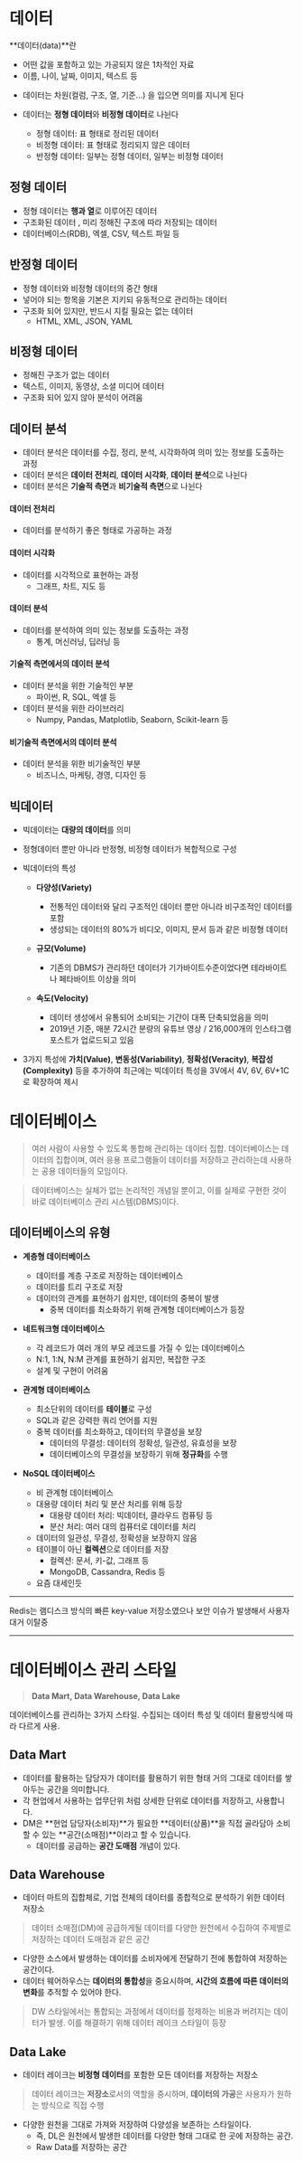 # 데이터

<aside>
**데이터(data)**란
 
- 어떤 값을 포함하고 있는 가공되지 않은 1차적인 자료
- 이름, 나이, 날짜, 이미지, 텍스트 등

</aside>

- 데이터는 차원(컬럼, 구조, 열, 기준...) 을 입으면 의미를 지니게 된다

- 데이터는 **정형 데이터**와 **비정형 데이터**로 나뉜다
  - 정형 데이터: 표 형태로 정리된 데이터
  - 비정형 데이터: 표 형태로 정리되지 않은 데이터
  - 반정형 데이터: 일부는 정형 데이터, 일부는 비정형 데이터

## 정형 데이터

- 정형 데이터는 **행과 열**로 이루어진 데이터
- 구조화된 데이터 , 미리 정해진 구조에 따라 저장되는 데이터
- 데이터베이스(RDB), 엑셀, CSV, 텍스트 파일 등

## 반정형 데이터

- 정형 데이터와 비정형 데이터의 중간 형태
- 넣어야 되는 항목을 기본은 지키되 유동적으로 관리하는 데이터
- 구조화 되어 있지만, 반드시 지킬 필요는 없는 데이터
  - HTML, XML, JSON, YAML

## 비정형 데이터

- 정해진 구조가 없는 데이터
- 텍스트, 이미지, 동영상, 소셜 미디어 데이터
- 구조화 되어 있지 않아 분석이 어려움

## 데이터 분석

- 데이터 분석은 데이터를 수집, 정리, 분석, 시각화하여 의미 있는 정보를 도출하는 과정
- 데이터 분석은 **데이터 전처리**, **데이터 시각화**, **데이터 분석**으로 나뉜다
- 데이터 분석은 **기술적 측면**과 **비기술적 측면**으로 나뉜다

#### 데이터 전처리

- 데이터를 분석하기 좋은 형태로 가공하는 과정

#### 데이터 시각화

- 데이터를 시각적으로 표현하는 과정
  - 그래프, 차트, 지도 등

#### 데이터 분석

- 데이터를 분석하여 의미 있는 정보를 도출하는 과정
  - 통계, 머신러닝, 딥러닝 등

#### 기술적 측면에서의 데이터 분석

- 데이터 분석을 위한 기술적인 부분
  - 파이썬, R, SQL, 엑셀 등
- 데이터 분석을 위한 라이브러리
  - Numpy, Pandas, Matplotlib, Seaborn, Scikit-learn 등

#### 비기술적 측면에서의 데이터 분석

- 데이터 분석을 위한 비기술적인 부분
  - 비즈니스, 마케팅, 경영, 디자인 등

## 빅데이터

- 빅데이터는 **대량의 데이터**를 의미
- 정형데이터 뿐만 아니라 반정형, 비정형 데이터가 복합적으로 구성

- 빅데이터의 특성
  - **다양성(Variety)**
    - 전통적인 데이터와 달리 구조적인 데이터 뿐만 아니라 비구조적인 데이터를 포함
    - 생성되는 데이터의 80%가 비디오, 이미지, 문서 등과 같은 비정형 데이터

  - **규모(Volume)**
    - 기존의 DBMS가 관리하던 데이터가 기가바이트수준이었다면 
        테라바이트나 페타바이트 이상을 의미

  - **속도(Velocity)**
    - 데이터 생성에서 유통되어 소비되는 기간이 대폭 단축되었음을 의미
    - 2019년 기준, 매분 72시간 분량의 유튜브 영상 / 216,000개의 인스타그램 포스트가 업로드되고 있음
    
- 3가지 특성에 **가치(Value)**, **변동성(Variability)**, **정확성(Veracity)**, **복잡성(Complexity)** 등을  추가하여 최근에는 빅데이터 특성을 3V에서 4V, 6V, 6V+1C로 확장하여 제시

# 데이터베이스

> 여러 사람이 사용할 수 있도록 통합해 관리하는 데이터 집합.
> 데이터베이스는 데이터의 집합이며, 여러 응용 프로그램들이 데이터를 저장하고 관리하는데 사용하는 공용 데이터들의 모임이다.

> 데이터베이스는 실체가 없는 논리적인 개념일 뿐이고, 이를 실제로 구현한 것이 바로 데이터베이스 관리 시스템(DBMS)이다.

## 데이터베이스의 유형

- **계층형 데이터베이스**
  - 데이터를 계층 구조로 저장하는 데이터베이스
  - 데이터를 트리 구조로 저장
  - 데이터의 관계를 표현하기 쉽지만, 데이터의 중복이 발생
    - 중복 데이터를 최소화하기 위해 관계형 데이터베이스가 등장 

- **네트워크형 데이터베이스**
  - 각 레코드가 여러 개의 부모 레코드를 가질 수 있는 데이터베이스
  - N:1, 1:N, N:M 관계를 표현하기 쉽지만, 복잡한 구조
  - 설계 및 구현이 어려움

- **관계형 데이터베이스**
  - 최소단위의 데이터를 **테이블**로 구성
  - SQL과 같은 강력한 쿼리 언어를 지원
  - 중복 데이터를 최소화하고, 데이터의 무결성을 보장
    - 데이터의 무결성: 데이터의 정확성, 일관성, 유효성을 보장
    - 데이터베이스의 무결성을 보장하기 위해 **정규화**를 수행

- **NoSQL 데이터베이스**
  - 비 관계형 데이터베이스
  - 대용량 데이터 처리 및 분산 처리를 위해 등장
    - 대용량 데이터 처리: 빅데이터, 클라우드 컴퓨팅 등
    - 분산 처리: 여러 대의 컴퓨터로 데이터를 처리
  - 데이터의 일관성, 무결성, 정확성을 보장하지 않음
  - 테이블이 아닌 **컬렉션**으로 데이터를 저장
    - 컬렉션: 문서, 키-값, 그래프 등
    - MongoDB, Cassandra, Redis 등
  - 요즘 대세인듯

---

Redis는 램디스크 방식의 빠른 key-value 저장소였으나 보안 이슈가 발생해서 사용자 대거 이탈중

---

# 데이터베이스 관리 스타일

> **Data Mart, Data Warehouse, Data Lake**

데이터베이스를 관리하는 3가지 스타일. 수집되는 데이터 특성 및 데이터 활용방식에 따라 다르게 사용.

## Data Mart

- 데이터를 활용하는 담당자가 데이터를 활용하기 위한 형태 거의 그대로 데이터를 쌓아두는 공간을 의미합니다.
- 각 현업에서 사용하는 업무단위 처럼 상세한 단위로 데이터를 저장하고, 사용합니다.
- DM은 **현업 담당자(소비자)**가 필요한 **데이터(상품)**을 직접 골라담아 소비할 수 있는 **공간(소매점)**이라고 할 수 있습니다.
  - 데이터를 공급하는 **공간 도매점** 개념이 있다.

## Data Warehouse

- 데이터 마트의 집합체로, 기업 전체의 데이터를 종합적으로 분석하기 위한 데이터 저장소

> 데이터 소매점(DM)에 공급하게될 데이터를 다양한 원천에서 수집하여 주제별로 저장하는 데이터 도매점과 같은 공간

- 다양한 소스에서 발생하는 데이터를 소비자에게 전달하기 전에 통합하여 저장하는 공간이다.
- 데이터 웨어하우스는 **데이터의 통합성**을 중요시하며, **시간의 흐름에 따른 데이터의 변화**를 추적할 수 있어야 한다.

> DW 스타일에서는 통합되는 과정에서 데이터를 정제하는 비용과 버려지는 데이터가 발생.
> 이를 해결하기 위해 데이터 레이크 스타일이 등장

## Data Lake

- 데이터 레이크는 **비정형 데이터**를 포함한 모든 데이터를 저장하는 저장소

> 데이터 레이크는 **저장소**로서의 역할을 중시하며, **데이터의 가공**은 사용자가 원하는 방식으로 직접 수행

- 다양한 원천을 그대로 가져와 저장하여 다양성을 보존하는 스타일이다.
  - 즉, DL은 원천에서 발생한 데이터를 다양한 형태 그대로 한 곳에 저장하는 공간.
  - Raw Data를 저장하는 공간

